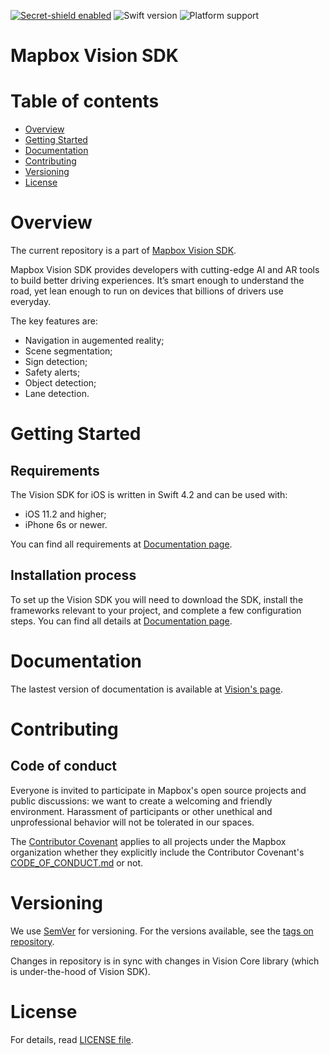 [![Secret-shield enabled](https://github.com/mapbox/secret-shield/blob/assets/secret-shield-enabled-badge.svg)](https://github.com/mapbox/secret-shield/blob/master/docs/enabledBadge.md)
![Swift version](https://img.shields.io/static/v1.svg?label=Swift&message=4.2&color=orange)
![Platform support](https://img.shields.io/static/v1.svg?label=iOS&message=%3E=%2011.2&color=brightgreen)

# Mapbox Vision SDK

# Table of contents

- [Overview](#overview)
- [Getting Started](#getting-started)
- [Documentation](#documentation)
- [Contributing](#contributing)
- [Versioning](#versioning)
- [License](#license)

# Overview

The current repository is a part of [Mapbox Vision SDK](https://vision.mapbox.com).

Mapbox Vision SDK provides developers with cutting-edge AI and AR tools to build better driving experiences. It’s smart enough to understand the road, yet lean enough to run on devices that billions of drivers use everyday.

The key features are:
- Navigation in augemented reality;
- Scene segmentation;
- Sign detection;
- Safety alerts;
- Object detection;
- Lane detection.

# Getting Started

## Requirements

The Vision SDK for iOS is written in Swift 4.2 and can be used with:
  - iOS 11.2 and higher;
  - iPhone 6s or newer.
  
You can find all requirements at [Documentation page](https://docs.mapbox.com/ios/vision/overview/#requirements).

## Installation process

To set up the Vision SDK you will need to download the SDK, install the frameworks relevant to your project, and complete a few configuration steps. You can find all details at [Documentation page](https://docs.mapbox.com/ios/vision/overview/#getting-started).

# Documentation

The lastest version of documentation is available at [Vision's page](https://docs.mapbox.com/ios/vision).

# Contributing

## Code of conduct

Everyone is invited to participate in Mapbox's open source projects and public discussions: we want to create a welcoming and friendly environment. Harassment of participants or other unethical and unprofessional behavior will not be tolerated in our spaces.

The [Contributor Covenant](https://www.contributor-covenant.org) applies to all projects under the Mapbox organization whether they explicitly include the Contributor Covenant's [CODE_OF_CONDUCT.md](https://www.contributor-covenant.org/version/1/4/code-of-conduct.html) or not.

# Versioning

We use [SemVer](http://semver.org/) for versioning. For the versions available, see the [tags on repository](https://github.com/mapbox/mapbox-vision-ios/tags).

Changes in repository is in sync with changes in Vision Core library (which is under-the-hood of Vision SDK).

# License

For details, read [LICENSE file](LICENSE.md).
